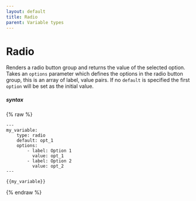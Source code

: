 ```yaml
---
layout: default
title: Radio
parent: Variable types
---
```


# Radio

Renders a radio button group and returns the value of the selected option.
Takes an `options` parameter which defines the options in the radio button group, this is an array of label, value pairs. If no `default` is specified the first `option` will be set as the initial value.

##### syntax
{% raw %}
```
---
my_variable:
    type: radio
    default: opt_1
    options:
        - label: Option 1
          value: opt_1
        - label: Option 2
          value: opt_2
---

{{my_variable}}
```
{% endraw %}